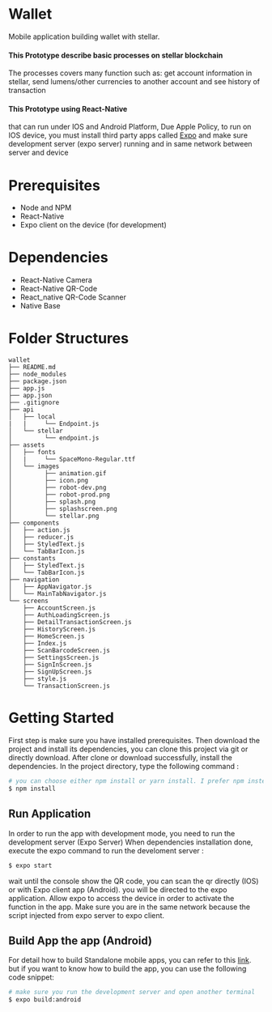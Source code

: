 # Wallet
Mobile application building wallet with stellar.


#### This Prototype describe basic processes on stellar blockchain
The processes covers many function such as: get account information in stellar, send lumens/other currencies to another account and 
see history of transaction

#### This Prototype using React-Native
that can run under IOS and Android Platform, Due Apple Policy, to run on IOS device, you must install third party apps
called [Expo](https://expo.io) and make sure development server (expo server) running  and in same network between server and device


# Prerequisites
- Node and NPM
- React-Native
- Expo client on the device (for development)

# Dependencies
- React-Native Camera
- React-Native QR-Code
- React_native QR-Code Scanner
- Native Base

# Folder Structures

```
wallet
├── README.md
├── node_modules
├── package.json
├── app.js
├── app.json
├── .gitignore
├── api
│   ├── local
|   |     └── Endpoint.js
│   └── stellar
│         └── endpoint.js
├── assets
│   ├── fonts
│   |     └── SpaceMono-Regular.ttf
│   └── images
│         ├── animation.gif
│         ├── icon.png
│         ├── robot-dev.png
│         ├── robot-prod.png
│         ├── splash.png
│         ├── splashscreen.png
│         └── stellar.png
├── components
│   ├── action.js
│   ├── reducer.js
│   ├── StyledText.js
│   └── TabBarIcon.js
├── constants
│   ├── StyledText.js
│   └── TabBarIcon.js
├── navigation
│   ├── AppNavigator.js
│   └── MainTabNavigator.js
└── screens
    ├── AccountScreen.js
    ├── AuthLoadingScreen.js
    ├── DetailTransactionScreen.js
    ├── HistoryScreen.js
    ├── HomeScreen.js
    ├── Index.js
    ├── ScanBarcodeScreen.js
    ├── SettingsScreen.js
    ├── SignInScreen.js
    ├── SignUpScreen.js
    ├── style.js
    └── TransactionScreen.js

```
# Getting Started

First step is make sure you have installed prerequisites. Then download the project and install its dependencies, you can clone this project via git or directly download. 
After clone or download successfully, install the dependencies. In the project directory, type  the following command :

```sh
# you can choose either npm install or yarn install. I prefer npm instead
$ npm install
```

## Run Application
In order to run the app with development mode, you need to run the development server (Expo Server) 
When dependencies installation done, execute the expo command to run the develoment server :
```sh
$ expo start
```
wait until the console show the QR code, you can scan the qr directly (IOS) or with Expo client app (Android).
you will be directed to the expo application. Allow expo to access the device in order to activate the function in the app.
Make sure you are in the same network because the script injected from expo server to expo client.


## Build App the app (Android)
For detail how to build Standalone mobile apps, you can refer to this [link](https://docs.expo.io/versions/latest/guides/building-standalone-apps.html).
but if you want to know how to build the app, you can use the following code snippet:
```sh
# make sure you run the development server and open another terminal
$ expo build:android
```
